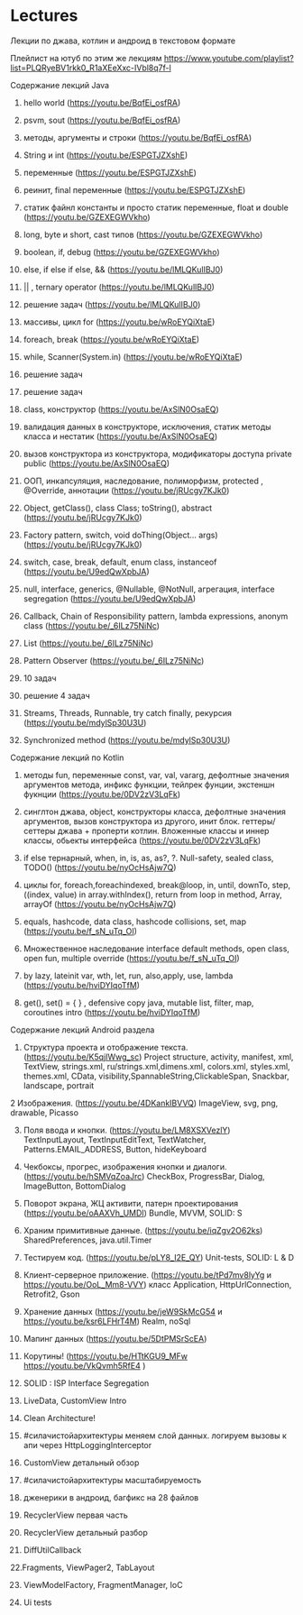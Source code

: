 # Lectures
Лекции по джава, котлин и андроид в текстовом формате

Плейлист на ютуб по этим же лекциям
https://www.youtube.com/playlist?list=PLQRyeBV1rkk0_R1aXEeXxc-IVbl8q7f-l

Содержание лекций Java
    
   1. hello world (https://youtu.be/BqfEi_osfRA)
    
   2. psvm, sout (https://youtu.be/BqfEi_osfRA)
   
   3. методы, аргументы и строки (https://youtu.be/BqfEi_osfRA)
   
   4. String и int (https://youtu.be/ESPGTJZXshE)
   
   5. переменные (https://youtu.be/ESPGTJZXshE)
   
   6. реинит, final переменные (https://youtu.be/ESPGTJZXshE)
   
   7. статик файнл константы и просто статик переменные, float и double (https://youtu.be/GZEXEGWVkho)
   
   8. long, byte и short, cast типов (https://youtu.be/GZEXEGWVkho)
   
   9. boolean, if, debug (https://youtu.be/GZEXEGWVkho)
   
   10.  else, if  else if else, && (https://youtu.be/lMLQKulIBJ0)
    
   11.  || , ternary operator (https://youtu.be/lMLQKulIBJ0)
   
   12. решение задач (https://youtu.be/lMLQKulIBJ0)
   
   13. массивы, цикл for (https://youtu.be/wRoEYQiXtaE)
   
   14. foreach, break (https://youtu.be/wRoEYQiXtaE)
   
   15. while, Scanner(System.in) (https://youtu.be/wRoEYQiXtaE)
   
   16. решение задач
   
   17. решение задач
   
   18. class, конструктор (https://youtu.be/AxSlN0OsaEQ)
   
   19. валидация данных в конструкторе, исключения, статик методы класса и нестатик (https://youtu.be/AxSlN0OsaEQ)
   
   20. вызов конструктора из конструктора, модификаторы доступа private public (https://youtu.be/AxSlN0OsaEQ)
   
   21. ООП, инкапсуляция, наследование, полиморфизм, protected , @Override, аннотации (https://youtu.be/jRUcgy7KJk0)
   
   22. Object, getClass(), class Class; toString(), abstract (https://youtu.be/jRUcgy7KJk0)
    
   23. Factory pattern, switch, void doThing(Object… args) (https://youtu.be/jRUcgy7KJk0)
   
   24. switch, case, break, default, enum class, instanceof (https://youtu.be/U9edQwXpbJA)
   
   25. null, interface, generics, @Nullable, @NotNull, агрегация, interface segregation (https://youtu.be/U9edQwXpbJA)
   
   26. Callback, Chain of Responsibility pattern, lambda expressions, anonym class (https://youtu.be/_6ILz75NiNc)
   
   27. List (https://youtu.be/_6ILz75NiNc)
   
   28. Pattern Observer (https://youtu.be/_6ILz75NiNc)
   
   29. 10 задач
   
   30. решение 4 задач
   
   31. Streams, Threads, Runnable, try catch finally, рекурсия (https://youtu.be/mdylSp30U3U)
   
   32. Synchronized method (https://youtu.be/mdylSp30U3U)

Содержание лекций по Kotlin

   1. методы fun, переменные const, var, val, vararg, дефолтные значения аргументов метода, инфикс функции, тейлрек фунции, экстеншн фукнции (https://youtu.be/0DV2zV3LqFk)
    
   2. синглтон джава, object, конструкторы класса, дефолтные значения аргументов, вызов конструктора из другого, инит блок. геттеры/сеттеры джава + проперти котлин. Вложенные классы и иннер классы, обьекты интерфейса (https://youtu.be/0DV2zV3LqFk)
    
   3. if else тернарный, when, in, is, as, as?, ?. Null-safety, sealed class, TODO() (https://youtu.be/nyOcHsAjw7Q)
    
   4. циклы for, foreach,foreachindexed, break@loop, in, until, downTo, step, ((index, value) in array.withIndex(), return from loop in method, Array, arrayOf (https://youtu.be/nyOcHsAjw7Q)
    
   5. equals, hashcode, data class, hashcode collisions, set, map (https://youtu.be/f_sN_uTq_OI)
    
   6. Множественное наследование interface default methods, open class, open fun, multiple override  (https://youtu.be/f_sN_uTq_OI)
    
   7. by lazy, lateinit var, wth, let, run, also,apply, use, lambda (https://youtu.be/hviDYIqoTfM)
    
   8.  get(), set() = { } , defensive copy java, mutable list, filter, map, coroutines intro (https://youtu.be/hviDYIqoTfM)
 
Содержание лекций Android раздела
  1. Структура проекта и отображение текста. (https://youtu.be/K5qjIWwg_sc)
Project structure, activity, manifest, xml, TextView, strings.xml, ru/strings.xml,dimens.xml, colors.xml, styles.xml, themes.xml, CData, visibility,SpannableString,ClickableSpan, Snackbar, landscape, portrait 

  2 Изображения. (https://youtu.be/4DKankIBVVQ)
ImageView, svg, png, drawable, Picasso 

  3. Поля ввода и кнопки. (https://youtu.be/LM8XSXVezlY)
TextInputLayout, TextInputEditText, TextWatcher, Patterns.EMAIL_ADDRESS, Button, hideKeyboard

  4. Чекбоксы, прогрес, изображения кнопки и  диалоги. (https://youtu.be/hSMVqZoaJrc)
CheckBox, ProgressBar, Dialog, ImageButton, BottomDialog 

  5. Поворот экрана, ЖЦ активити, патерн проектирования (https://youtu.be/oAAXVh_UMDI)
Bundle, MVVM, SOLID: S

  6. Храним примитивные данные. (https://youtu.be/iqZgv2O62ks)
 SharedPreferences, java.util.Timer

  7. Тестируем код. (https://youtu.be/pLY8_I2E_QY)
Unit-tests, SOLID: L & D

  8. Клиент-серверное приложение. (https://youtu.be/tPd7mv8lyYg и https://youtu.be/OoL_Mm8-VVY)
 класс Application, HttpUrlConnection, Retrofit2, Gson

  9. Хранение данных (https://youtu.be/jeW9SkMcG54 и https://youtu.be/ksr6LFHrT4M)
 Realm, noSql

  10. Мапинг данных (https://youtu.be/5DtPMSrScEA)

  11. Корутины! (https://youtu.be/HTtKGU9_MFw https://youtu.be/VkQvmh5RfE4 )

  12. SOLID : ISP Interface Segregation

  13. LiveData, CustomView Intro

  14. Clean Architecture!

  15. #силачистойархитектуры меняем слой данных.
  логируем вызовы к апи через HttpLoggingInterceptor

  16. CustomView детальный обзор

  17. #силачистойархитектуры масштабируемость

  18. дженерики в андроид, багфикс на 28 файлов

  19. RecyclerView первая часть

20. RecyclerView детальный разбор

21. DiffUtilCallback

22.Fragments, ViewPager2, TabLayout

23. ViewModelFactory, FragmentManager, IoC

24. Ui tests
